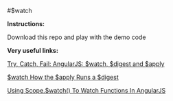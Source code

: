 #$watch

**Instructions:**

Download this repo and play with the demo code

**Very useful links:**

[Try, Catch, Fail: AngularJS: $watch, $digest and $apply](http://www.benlesh.com/2013/08/angularjs-watch-digest-and-apply-oh-my.html)

[$watch How the $apply Runs a $digest](http://angular-tips.com/blog/2013/08/watch-how-the-apply-runs-a-digest/)

[Using Scope.$watch() To Watch Functions In AngularJS](http://www.linkplugapp.com/a/417949?utm_content=buffer0d5ee&utm_medium=social&utm_source=twitter.com&utm_campaign=buffer)
